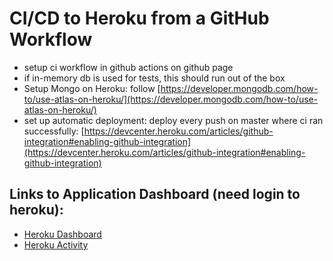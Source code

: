 # CI/CD to Heroku from a GitHub Workflow

* setup ci workflow in github actions on github page
* if in-memory db is used for tests, this should run out of the box
* Setup Mongo on Heroku: follow [https://developer.mongodb.com/how-to/use-atlas-on-heroku/](https://developer.mongodb.com/how-to/use-atlas-on-heroku/)
* set up automatic deployment: deploy every push on master where ci ran successfully:
[https://devcenter.heroku.com/articles/github-integration#enabling-github-integration](https://devcenter.heroku.com/articles/github-integration#enabling-github-integration)
  
## Links to Application Dashboard (need login to heroku):
* [Heroku Dashboard](https://dashboard.heroku.com/apps/wtat1-module-handbook)
* [Heroku Activity](https://dashboard.heroku.com/apps/wtat1-module-handbook/activity)